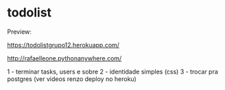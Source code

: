 # todolist
Preview:

https://todolistgrupo12.herokuapp.com/

http://rafaelleone.pythonanywhere.com/

1 - terminar tasks, users e sobre
2 - identidade simples (css)
3 - trocar pra postgres (ver videos renzo deploy no heroku)
